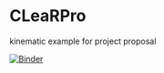 # CLeaRPro
kinematic example for project proposal

[![Binder](https://mybinder.org/badge_logo.svg)](https://mybinder.org/v2/gh/chrisgoll/CLeaRPro/HEAD)
